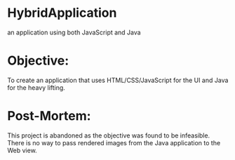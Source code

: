 # HybridApplication
an application using both JavaScript and Java

# Objective:
To create an application that uses HTML/CSS/JavaScript for the UI and Java for the heavy lifting.

# Post-Mortem:
This project is abandoned as the objective was found to be infeasible.
There is no way to pass rendered images from the Java application to the Web view.
